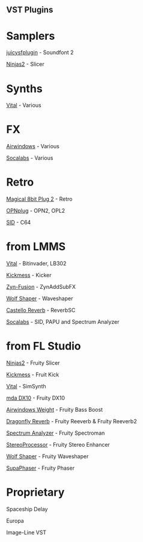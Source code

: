  
## VST Plugins 



# Samplers

[juicysfplugin](https://github.com/Birch-san/juicysfplugin) - Soundfont 2
 
[Ninjas2](https://github.com/clearly-broken-software/ninjas2) - Slicer

# Synths

[Vital](https://vital.audio/) - Various

# FX

[Airwindows](https://www.airwindows.com/) - Various

[Socalabs](https://socalabs.com/) - Various

# Retro

[Magical 8bit Plug 2](https://github.com/yokemura/Magical8bitPlug2) - Retro

[OPNplug](https://github.com/jpcima/ADLplug) - OPN2, OPL2

[SID](https://socalabs.com/synths/commodore-64-sid/) - C64

# from LMMS

[Vital](https://vital.audio/) - Bitinvader, LB302

[Kickmess](https://github.com/WeirdConstructor/Kickmess) - Kicker

[Zyn-Fusion](https://zynaddsubfx.sourceforge.io/zyn-fusion.html) - ZynAddSubFX

[Wolf Shaper](https://wolf-plugins.github.io/wolf-shaper/) - Waveshaper

[Castello Reverb](https://github.com/lucianoiam/castello/) - ReverbSC

[Socalabs](https://socalabs.com/synths/commodore-64-sid/) - SID, PAPU and Spectrum Analyzer

# from FL Studio

[Ninjas2](https://github.com/clearly-broken-software/ninjas2) - Fruity Slicer

[Kickmess](https://github.com/WeirdConstructor/Kickmess) - Fruit Kick

[Vital](https://vital.audio/) - SimSynth

[mda DX10](https://github.com/topics/mda-plugins/) - Fruity DX10

[Airwindows Weight](https://www.airwindows.com/weight/) - Fruity Bass Boost

[Dragonfly Reverb](https://michaelwillis.github.io/dragonfly-reverb/) - Fruity Reeverb & Fruity Reeverb2

[Spectrum Analyzer](https://socalabs.com/analysis/spectrumanalyzer/) - Fruity Spectroman

[StereoProcessor](https://socalabs.com/effects/stereoprocessor/) - Fruity Stereo Enhancer

[Wolf Shaper](https://wolf-plugins.github.io/wolf-shaper/) - Fruity Waveshaper

[SupaPhaser](https://github.com/bdejong/smartelectronix) - Fruity Phaser

# Proprietary

Spaceship Delay

Europa

Image-Line VST